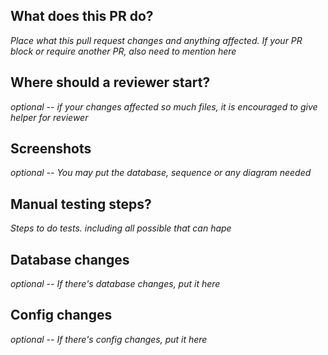 ## What does this PR do?
_Place what this pull request changes and anything affected. If your PR block or require another PR, also need to mention here_

## Where should a reviewer start?
_optional -- if your changes affected so much files, it is encouraged to give helper for reviewer_

## Screenshots
_optional -- You may put the database, sequence or any diagram needed_

## Manual testing steps?
_Steps to do tests. including all possible that can hape_

## Database changes
_optional -- If there's database changes, put it here_

## Config changes
_optional -- If there's config changes, put it here_